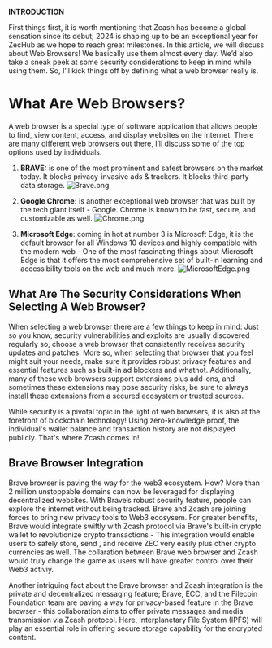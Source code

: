 
**INTRODUCTION**

First things first, it is worth mentioning that Zcash has become a global sensation since its debut; 2024 is shaping up to be an exceptional year for ZecHub as we hope to reach great milestones. In this article, we will discuss about Web Browsers! We basically use them almost every day. We’d also take a sneak peek at some security considerations to keep in mind while using them. So, I’ll kick things off by defining what a web browser really is.

# What Are Web Browsers?

A web browser is a special type of software application that allows people to find, view content, access, and display websites on the Internet. There are many different web browsers out there, I’ll discuss some of the top options used by individuals.

1. **BRAVE:** is one of the most prominent and safest browsers on the market today. It blocks privacy-invasive ads & trackers. It blocks third-party data storage. 
![Brave.png](https://images.app.goo.gl/BvjTC5yyNkpb5Qkb8)

2. **Google Chrome:** is another exceptional web browser that was built by the tech giant itself - Google. Chrome is known to be fast, secure, and customizable as well. 
![Chrome.png](https://images.app.goo.gl/WA9yoA781SH6MdCbA)

3. **Microsoft Edge**: coming in hot at number 3 is Microsoft Edge, it is the default browser for all Windows 10 devices and highly compatible with the modern web - One of the most fascinating things about Microsoft Edge is that it offers the most comprehensive set of built-in learning and accessibility tools on the web and much more.
![MicrosoftEdge.png](https://images.app.goo.gl/Vc81hPAtVxsjsPaJ9)

## What Are The Security Considerations When Selecting A Web Browser?

When selecting a web browser there are a few things to keep in mind: Just so you know, security vulnerabilities and exploits are usually discovered regularly so, choose a web browser that consistently receives security updates and patches. More so, when selecting that browser that you feel might suit your needs, make sure it provides robust privacy features and essential features such as built-in ad blockers and whatnot. Additionally, many of these web browsers support extensions plus add-ons, and sometimes these extensions may pose security risks, be sure to always install these extensions from a secured ecosystem or trusted sources. 

While security is a pivotal topic in the light of web browsers, it is also at the forefront of blockchain technology! Using zero-knowledge proof, the individual's wallet balance and transaction history are not displayed publicly. That's where Zcash comes in! 

 
## Brave Browser Integration

Brave browser is paving the way for the web3 ecosystem. How? More than 2 million unstoppable domains can now be leveraged for displaying decentralized websites. With Brave’s robust security feature, people can explore the internet without being tracked. Brave and Zcash are joining forces to bring new privacy tools to Web3 ecosysem. For greater benefits, Brave would integrate swiftly with Zcash protocol via Brave's built-in crypto wallet to revolutionize crypto transactions - This integration would enable users to safely store, send , and receive ZEC very easily plus other crypto currencies as well. The collaration between Brave web browser and Zcash would truly change the game as users will have greater control over their Web3 activiy. 

Another intriguing fact about the Brave browser and Zcash integration is the private and decentralized messaging feature; Brave, ECC, and the Filecoin Foundation team are paving a way for privacy-based feature in the Brave browser - this collaboration aims to offer private messages and media transmission via Zcash protocol. Here, Interplanetary File System (IPFS) will play an essential role in offering secure storage capability for the encrypted content.

